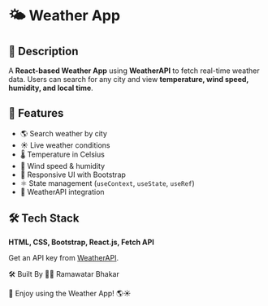 # 🌤 Weather App

## 📌 Description

A **React-based Weather App** using **WeatherAPI** to fetch real-time weather data. Users can search for any city and view **temperature, wind speed, humidity, and local time**.

## 🚀 Features

- 🌎 Search weather by city
- ☀️ Live weather conditions
- 🌡 Temperature in Celsius
- 💨 Wind speed & humidity
- 🎨 Responsive UI with Bootstrap
- ⚛ State management (`useContext`, `useState`, `useRef`)
- 📡 WeatherAPI integration

## 🛠 Tech Stack

**HTML, CSS, Bootstrap, React.js, Fetch API**

Get an API key from [WeatherAPI](https://www.weatherapi.com/).

🛠 Built By
👨‍💻 Ramawatar Bhakar

🚀 Enjoy using the Weather App! 🌎☀️
